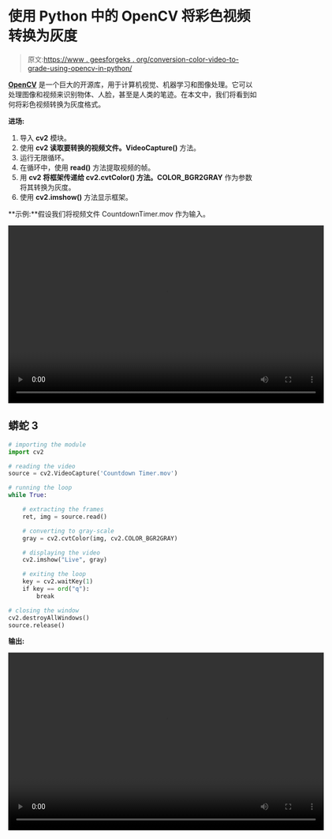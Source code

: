 # 使用 Python 中的 OpenCV 将彩色视频转换为灰度

> 原文:[https://www . geesforgeks . org/conversion-color-video-to-grade-using-opencv-in-python/](https://www.geeksforgeeks.org/converting-color-video-to-grayscale-using-opencv-in-python/)

[**OpenCV**](https://www.geeksforgeeks.org/opencv-python-tutorial/) 是一个巨大的开源库，用于计算机视觉、机器学习和图像处理。它可以处理图像和视频来识别物体、人脸，甚至是人类的笔迹。在本文中，我们将看到如何将彩色视频转换为灰度格式。

**进场:**

1.  导入 **cv2** 模块。
2.  使用 **cv2 读取要转换的视频文件。VideoCapture()** 方法。
3.  运行无限循环。
4.  在循环中，使用 **read()** 方法提取视频的帧。
5.  用 **cv2 将框架传递给 **cv2.cvtColor()** 方法。COLOR_BGR2GRAY** 作为参数将其转换为灰度。
6.  使用 **cv2.imshow()** 方法显示框架。

**示例:**假设我们将视频文件 CountdownTimer.mov 作为输入。

<video class="wp-video-shortcode" id="video-476612-1" width="640" height="360" preload="metadata" controls=""><source type="video/mp4" src="https://media.geeksforgeeks.org/wp-content/cdn-uploads/20200902212937/countdown-timer-dni0mtejcompressed_GqExUmlX.compressed.mp4?_=1">[https://media.geeksforgeeks.org/wp-content/cdn-uploads/20200902212937/countdown-timer-dni0mtejcompressed_GqExUmlX.compressed.mp4](https://media.geeksforgeeks.org/wp-content/cdn-uploads/20200902212937/countdown-timer-dni0mtejcompressed_GqExUmlX.compressed.mp4)</video>

## 蟒蛇 3

```py
# importing the module
import cv2

# reading the video
source = cv2.VideoCapture('Countdown Timer.mov')

# running the loop
while True:

    # extracting the frames
    ret, img = source.read()

    # converting to gray-scale
    gray = cv2.cvtColor(img, cv2.COLOR_BGR2GRAY)

    # displaying the video
    cv2.imshow("Live", gray)

    # exiting the loop
    key = cv2.waitKey(1)
    if key == ord("q"):
        break

# closing the window
cv2.destroyAllWindows()
source.release()
```

**输出:**

<video class="wp-video-shortcode" id="video-476612-2" width="640" height="360" preload="metadata" controls=""><source type="video/mp4" src="https://media.geeksforgeeks.org/wp-content/cdn-uploads/20200902212618/countdown-timer-gray_F2GqByl2.compressed.mp4?_=2">[https://media.geeksforgeeks.org/wp-content/cdn-uploads/20200902212618/countdown-timer-gray_F2GqByl2.compressed.mp4](https://media.geeksforgeeks.org/wp-content/cdn-uploads/20200902212618/countdown-timer-gray_F2GqByl2.compressed.mp4)</video>